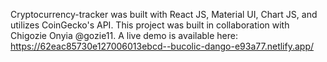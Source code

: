 <!-- Readme -->

Cryptocurrency-tracker was built with React JS,  Material UI, Chart JS, and utilizes CoinGecko's API. This project was built in collaboration with Chigozie Onyia @gozie11. A live demo is available here: https://62eac85730e127006013ebcd--bucolic-dango-e93a77.netlify.app/
